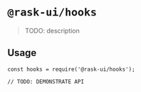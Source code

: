 # `@rask-ui/hooks`

> TODO: description

## Usage

```
const hooks = require('@rask-ui/hooks');

// TODO: DEMONSTRATE API
```
